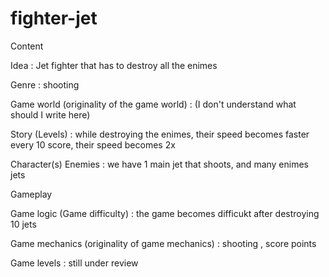 # fighter-jet

Content
 
Idea : Jet fighter that has to destroy all the enimes 

Genre : shooting 

Game world (originality of the game world) : (I don't understand what should I write here)

Story (Levels) : while destroying the enimes, their speed becomes faster every 10 score, their speed becomes 2x

Character(s) Enemies : we have 1 main jet that shoots, and many enimes jets
 
Gameplay
 
Game logic (Game difficulty) : the game becomes difficukt after destroying 10 jets

Game mechanics (originality of game mechanics) : shooting , score points

Game levels : still under review

